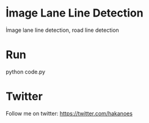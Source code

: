 # İmage Lane Line Detection
İmage lane line detection, road line detection
# Run
python code.py
# Twitter
Follow me on twitter: https://twitter.com/hakanoes
